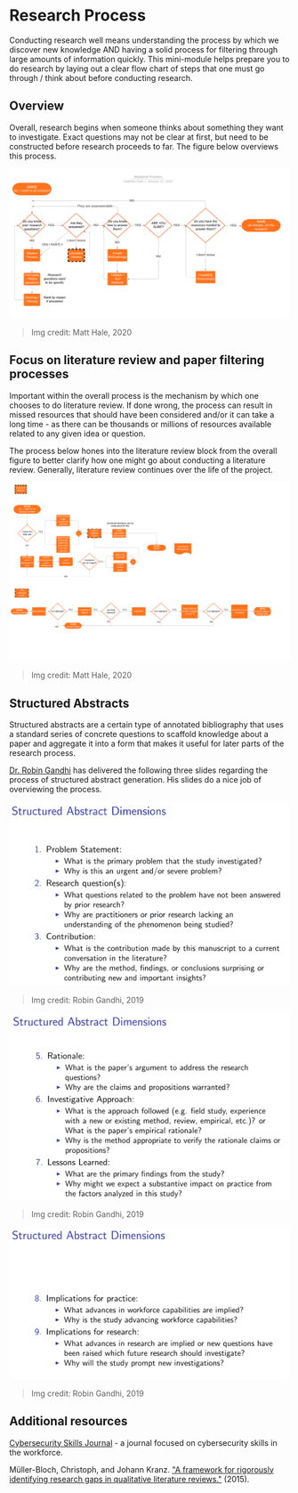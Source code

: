 # Research Process
Conducting research well means understanding the process by which we discover new knowledge AND having a solid process for filtering through large amounts of information quickly. This mini-module helps prepare you to do research by laying out a clear flow chart of steps that one must go through / think about before conducting research.

## Overview
Overall, research begins when someone thinks about something they want to investigate. Exact questions may not be clear at first, but need to be constructed before research proceeds to far. The figure below overviews this process.

![Overview of process](./overall.png)
> Img credit: Matt Hale, 2020

## Focus on literature review and paper filtering processes
Important within the overall process is the mechanism by which one chooses to do literature review. If done wrong, the process can result in missed resources that should have been considered and/or it can take a long time - as there can be thousands or millions of resources available related to any given idea or question.

The process below hones into the literature review block from the overall figure to better clarify how one might go about conducting a literature review. Generally, literature review continues over the life of the project.

![literature review](./lit-review.png)
> Img credit: Matt Hale, 2020

## Structured Abstracts
Structured abstracts are a certain type of annotated bibliography that uses a standard series of concrete questions to scaffold knowledge about a paper and aggregate it into a form that makes it useful for later parts of the research process.

[Dr. Robin Gandhi](@robinagandhi) has delivered the following three slides regarding the process of structured abstract generation. His slides do a nice job of overviewing the process.

![structured abstracts](./abstract1.png)
> Img credit: Robin Gandhi, 2019

![structured abstracts](./abstract2.png)
> Img credit: Robin Gandhi, 2019

![structured abstracts](./abstract3.png)
> Img credit: Robin Gandhi, 2019

## Additional resources
[Cybersecurity Skills Journal](https://www.csj.nationalcyberwatch.org/) - a journal focused on cybersecurity skills in the workforce.

Müller-Bloch, Christoph, and Johann Kranz. ["A framework for rigorously identifying research gaps in qualitative literature reviews."](https://pdfs.semanticscholar.org/7359/6c4957deab7c7a3fd1d4261994e47be1508c.pdf?_ga=2.222366163.95809279.1579792521-1621840368.1579792521) (2015).
